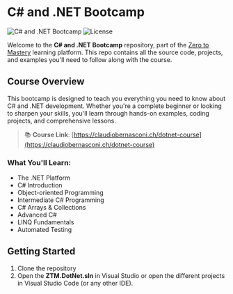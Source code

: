 # C# and .NET Bootcamp

![C# and .NET Bootcamp](https://img.shields.io/badge/C%23-.NET-blue) 
![License](https://img.shields.io/badge/License-MIT-green)

Welcome to the **C# and .NET Bootcamp** repository, part of the [Zero to Mastery](https://claudiobernasconi.ch/dotnet-course) learning platform. This repo contains all the source code, projects, and examples you'll need to follow along with the course.

## Course Overview

This bootcamp is designed to teach you everything you need to know about C# and .NET development. Whether you're a complete beginner or looking to sharpen your skills, you'll learn through hands-on examples, coding projects, and comprehensive lessons.

> 📚 **Course Link**: [https://claudiobernasconi.ch/dotnet-course](https://claudiobernasconi.ch/dotnet-course)

### What You'll Learn:
- The .NET Platform
- C# Introduction
- Object-oriented Programming
- Intermediate C# Programming
- C# Arrays & Collections
- Advanced C#
- LINQ Fundamentals
- Automated Testing

## Getting Started
1. Clone the repository
2. Open the **ZTM.DotNet.sln** in Visual Studio or open the different projects in Visual Studio Code (or any other IDE).